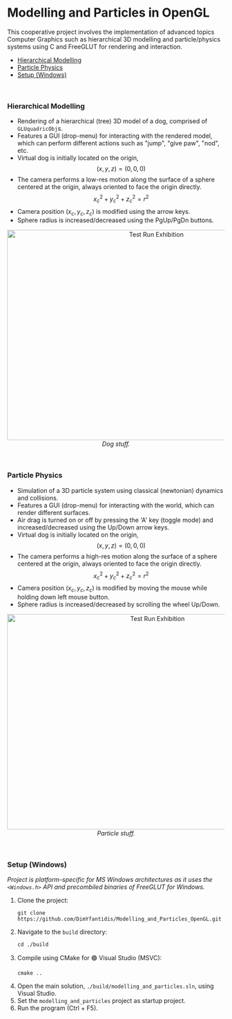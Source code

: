 # Modelling and Particles in OpenGL

This cooperative project involves the implementation of advanced topics Computer Graphics such as 
hierarchical 3D modelling and particle/physics systems using C and FreeGLUT for rendering and interaction.

* [Hierarchical Modelling](#hierarchical-modelling)
* [Particle Physics](#particle-physics)
* [Setup (Windows)](#setup-windows)

<br/>

### Hierarchical Modelling

* Rendering of a hierarchical (tree) 3D model of a dog, comprised of `GLUquadricObj`s. 
* Features a GUI (drop-menu) for interacting with the rendered model, which can perform different actions such as "jump", "give paw", "nod", etc. 
* Virtual dog is initially located on the origin,
  $$
      (x, y, z) = (0, 0, 0)
  $$
* The camera performs a low-res motion along the surface of a sphere centered at the origin, always oriented to face the origin directly.
  $$
    x_c^2 + y_c^2 + z_c^2 = r^2
  $$
* Camera position $(x_c, y_c, z_c)$ is modified using the arrow keys. 
* Sphere radius is increased/decreased using the PgUp/PgDn buttons.

<p align="center">
  <img src="./media/cg2_exhibition_1.gif" alt="Test Run Exhibition" width="675" height="486">
  <br>
  <i>Dog stuff.</i>
</p>

<br/>

### Particle Physics

* Simulation of a 3D particle system using classical (newtonian) dynamics and collisions. 
* Features a GUI (drop-menu) for interacting with the world, which can render different surfaces. 
* Air drag is turned on or off by pressing the 'A' key (toggle mode) and increased/decreased using the Up/Down arrow keys.
* Virtual dog is initially located on the origin,
  $$
      (x, y, z) = (0, 0, 0)
  $$
* The camera performs a high-res motion along the surface of a sphere centered at the origin, always oriented to face the origin directly.
  $$
    x_c^2 + y_c^2 + z_c^2 = r^2
  $$
* Camera position $(x_c, y_c, z_c)$ is modified by moving the mouse while holding down left mouse button. 
* Sphere radius is increased/decreased by scrolling the wheel Up/Down.

<p align="center">
  <img src="./media/cg2_exhibition_2.gif" alt="Test Run Exhibition" width="680" height="498">
  <br>
  <i>Particle stuff.</i>
</p>

<br/>

### Setup (Windows)

*Project is platform-specific for MS Windows architectures as it uses the `<Windows.h>` API and precombiled binaries of FreeGLUT for Windows.*

1. Clone the project:
    ```
    git clone https://github.com/DimYfantidis/Modelling_and_Particles_OpenGL.git
    ```
2. Navigate to the `build` directory:
    ```
    cd ./build
    ```
3. Compile using CMake for 🟣 Visual Studio (MSVC):
    ```
    cmake ..
    ```
4. Open the main solution, `./build/modelling_and_particles.sln`, using Visual Studio.
5. Set the `modelling_and_particles` project as startup project.
6. Run the program (Ctrl + F5).
